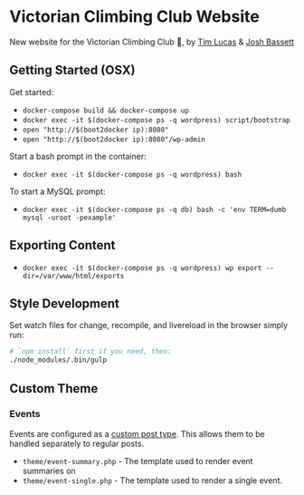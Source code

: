 # Victorian Climbing Club Website

New website for the Victorian Climbing Club :muscle:, by [Tim Lucas](https://github.com/toolmantim) & [Josh Bassett](https://github.com/nullobject)

## Getting Started (OSX)

Get started:

* `docker-compose build && docker-compose up`
* `docker exec -it $(docker-compose ps -q wordpress) script/bootstrap`
* `open "http://$(boot2docker ip):8080"`
* `open "http://$(boot2docker ip):8080"/wp-admin`

Start a bash prompt in the container:

* `docker exec -it $(docker-compose ps -q wordpress) bash`

To start a MySQL prompt:

* `docker exec -it $(docker-compose ps -q db) bash -c 'env TERM=dumb mysql -uroot -pexample'`

## Exporting Content

* `docker exec -it $(docker-compose ps -q wordpress) wp export --dir=/var/www/html/exports`

## Style Development

Set watch files for change, recompile, and livereload in the browser simply run:

```bash
# `npm install` first if you need, then:
./node_modules/.bin/gulp
```

## Custom Theme

### Events

Events are configured as a [custom post
type](https://codex.wordpress.org/Post_Types#Custom_Post_Types). This allows
them to be handled separately to regular posts.

* `theme/event-summary.php` - The template used to render event summaries on
* `theme/event-single.php` - The template used to render a single event.
